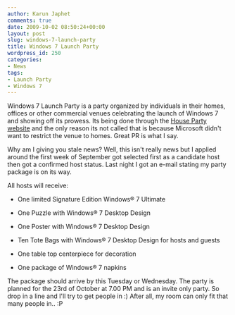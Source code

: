 ```yaml
---
author: Karun Japhet
comments: true
date: 2009-10-02 08:50:24+00:00
layout: post
slug: windows-7-launch-party
title: Windows 7 Launch Party
wordpress_id: 250
categories:
- News
tags:
- Launch Party
- Windows 7
---
```


Windows 7 Launch Party is a party organized by individuals in their homes, offices or other commercial venues celebrating the launch of Windows 7 and showing off its prowess. Its being done through the [House Party website](http://www.houseparty.com/) and the only reason its not called that is because Microsoft didn't want to restrict the venue to homes. Great PR is what I say.

Why am I giving you stale news? Well, this isn't really news but I applied around the first week of September got selected first as a candidate host then got a confirmed host status. Last night I got an e-mail stating my party package is on its way.

All hosts will receive:



	
  * One limited Signature Edition Windows® 7 Ultimate

	
  * One Puzzle with Windows® 7 Desktop Design

	
  * One Poster with Windows® 7 Desktop Design

	
  * Ten Tote Bags with Windows® 7 Desktop Design for hosts and guests

	
  * One table top centerpiece for decoration

	
  * One package of Windows® 7 napkins


The package should arrive by this Tuesday or Wednesday. The party is planned for the 23rd of October at 7.00 PM and is an invite only party. So drop in a line and I'll try to get people in :) After all, my room can only fit that many people in.. :P
